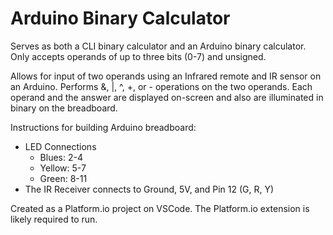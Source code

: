 # Arduino Binary Calculator


Serves as both a CLI binary calculator and an Arduino binary calculator. Only accepts operands of up to three bits (0-7) and unsigned.


Allows for input of two operands using an Infrared remote and IR sensor on an Arduino. Performs &, |, ^, +, or - operations on the two operands. Each operand and the answer are displayed on-screen and also are illuminated in binary on the breadboard.


Instructions for building Arduino breadboard:
- LED Connections
  - Blues: 2-4
  - Yellow: 5-7
  - Green: 8-11
- The IR Receiver connects to Ground, 5V, and Pin 12 (G, R, Y)


Created as a Platform.io project on VSCode. The Platform.io extension is likely required to run.
